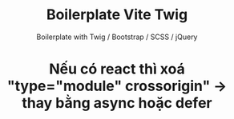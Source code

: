 <div align="center">

  <h1>Boilerplate Vite Twig</h1>

  <p>
    Boilerplate with Twig / Bootstrap / SCSS / jQuery
  </p>


# Nếu có react thì xoá "type="module" crossorigin" -> thay bằng async hoặc defer
